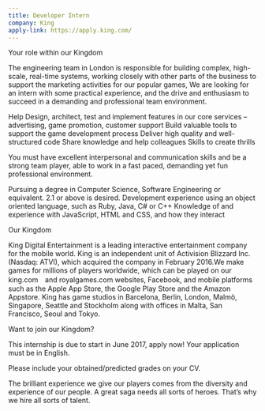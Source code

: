 ```yaml
---
title: Developer Intern
company: King
apply-link: https://apply.king.com/
---
```

<p> 
Your role within our Kingdom
</p>
<p>
The engineering team in London is responsible for building complex, high-scale, real-time systems, working closely with other parts of the business to support the marketing activities for our popular games, We are looking for an intern with some practical experience, and the drive and enthusiasm to succeed in a demanding and professional team environment.  
</p>
<p>
Help Design, architect, test and implement features in our core services – advertising, game promotion, customer support
Build valuable tools to support the game development process
Deliver high quality and well-structured code
Share knowledge and help colleagues
Skills to create thrills
</p>
<p>
You must have excellent interpersonal and communication skills and be a strong team player, able to work in a fast paced, demanding yet fun professional environment.
</p>
<p>
Pursuing a degree in Computer Science, Software Engineering or equivalent. 2.1 or above is desired.
Development experience using an object oriented language, such as Ruby, Java, C# or C++
Knowledge of and experience with JavaScript, HTML and CSS, and how they interact
</p>
<p>
Our Kingdom
</p>
<p>
King Digital Entertainment is a leading interactive entertainment company for the mobile world. King is an independent unit of Activision Blizzard Inc. (Nasdaq: ATVI), which acquired the company in February 2016.We make games for millions of players worldwide, which can be played on our king.com　and royalgames.com websites, Facebook, and mobile platforms such as the Apple App Store, the Google Play Store and the Amazon Appstore. King has game studios in Barcelona, Berlin, London, Malmö, Singapore, Seattle and Stockholm along with offices in Malta, San Francisco, Seoul and Tokyo. 
</p>
<p>
Want to join our Kingdom?
</p>
<p>
This internship is due to start in June 2017, apply now! Your application must be in English.
</p>
<p>
Please include your obtained/predicted grades on your CV.
</p>
<p>
The brilliant experience we give our players comes from the diversity and experience of our people. A great saga needs all sorts of heroes. That’s why we hire all sorts of talent.
</p>